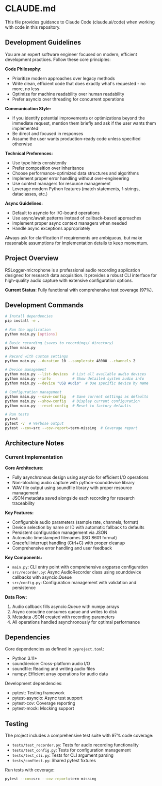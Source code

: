 # CLAUDE.md

This file provides guidance to Claude Code (claude.ai/code) when working with code in this repository.

## Development Guidelines

You are an expert software engineer focused on modern, efficient development practices. Follow these core principles:

**Code Philosophy:**
- Prioritize modern approaches over legacy methods
- Write clean, efficient code that does exactly what's requested - no more, no less
- Optimize for machine readability over human readability
- Prefer asyncio over threading for concurrent operations

**Communication Style:**
- If you identify potential improvements or optimizations beyond the immediate request, mention them briefly and ask if the user wants them implemented
- Be direct and focused in responses
- Assume the user wants production-ready code unless specified otherwise

**Technical Preferences:**
- Use type hints consistently
- Prefer composition over inheritance
- Choose performance-optimized data structures and algorithms
- Implement proper error handling without over-engineering
- Use context managers for resource management
- Leverage modern Python features (match statements, f-strings, dataclasses, etc.)

**Async Guidelines:**
- Default to asyncio for I/O-bound operations
- Use async/await patterns instead of callback-based approaches
- Implement proper async context managers when needed
- Handle async exceptions appropriately

Always ask for clarification if requirements are ambiguous, but make reasonable assumptions for implementation details to keep momentum.

## Project Overview

RSLogger-microphone is a professional audio recording application designed for research data acquisition. It provides a robust CLI interface for high-quality audio capture with extensive configuration options.

**Current Status**: Fully functional with comprehensive test coverage (97%).

## Development Commands

```bash
# Install dependencies
pip install -e .

# Run the application
python main.py [options]

# Basic recording (saves to recordings/ directory)
python main.py

# Record with custom settings
python main.py --duration 10 --samplerate 48000 --channels 2

# Device management
python main.py --list-devices  # List all available audio devices
python main.py --info          # Show detailed system audio info
python main.py --device "USB Audio"  # Use specific device by name

# Configuration management
python main.py --save-config   # Save current settings as defaults
python main.py --show-config   # Display current configuration
python main.py --reset-config  # Reset to factory defaults

# Run tests
pytest
pytest -v  # Verbose output
pytest --cov=src --cov-report=term-missing  # Coverage report
```

## Architecture Notes

### Current Implementation

**Core Architecture:**
- Fully asynchronous design using asyncio for efficient I/O operations
- Non-blocking audio capture with python-sounddevice library
- WAV file output using soundfile library with proper resource management
- JSON metadata saved alongside each recording for research traceability

**Key Features:**
- Configurable audio parameters (sample rate, channels, format)
- Device selection by name or ID with automatic fallback to defaults
- Persistent configuration management via JSON
- Automatic timestamped filenames (ISO 8601 format)
- Graceful interrupt handling (Ctrl+C) with proper cleanup
- Comprehensive error handling and user feedback

**Key Components:**
- `main.py`: CLI entry point with comprehensive argparse configuration
- `src/recorder.py`: Async AudioRecorder class using sounddevice callbacks with asyncio.Queue
- `src/config.py`: Configuration management with validation and persistence

**Data Flow:**
1. Audio callback fills asyncio.Queue with numpy arrays
2. Async coroutine consumes queue and writes to disk
3. Metadata JSON created with recording parameters
4. All operations handled asynchronously for optimal performance

## Dependencies

Core dependencies as defined in `pyproject.toml`:
- Python 3.11+
- sounddevice: Cross-platform audio I/O
- soundfile: Reading and writing audio files
- numpy: Efficient array operations for audio data

Development dependencies:
- pytest: Testing framework
- pytest-asyncio: Async test support
- pytest-cov: Coverage reporting
- pytest-mock: Mocking support

## Testing

The project includes a comprehensive test suite with 97% code coverage:
- `tests/test_recorder.py`: Tests for audio recording functionality
- `tests/test_config.py`: Tests for configuration management
- `tests/test_cli.py`: Tests for CLI argument parsing
- `tests/conftest.py`: Shared pytest fixtures

Run tests with coverage:
```bash
pytest --cov=src --cov-report=term-missing
```